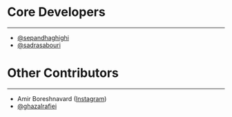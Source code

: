 # Core Developers
----------
- [@sepandhaghighi](http://github.com/sepandhaghighi)
- [@sadrasabouri](https://github.com/sadrasabouri)

# Other Contributors
----------
- Amir Boreshnavard ([Instagram](https://www.instagram.com/boreshnavard/))
- [@ghazalrafiei](https://github.com/ghazalrafiei)
